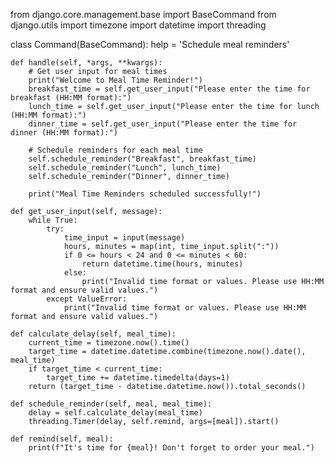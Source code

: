 from django.core.management.base import BaseCommand
from django.utils import timezone
import datetime
import threading

class Command(BaseCommand):
    help = 'Schedule meal reminders'

    def handle(self, *args, **kwargs):
        # Get user input for meal times
        print("Welcome to Meal Time Reminder!")
        breakfast_time = self.get_user_input("Please enter the time for breakfast (HH:MM format):")
        lunch_time = self.get_user_input("Please enter the time for lunch (HH:MM format):")
        dinner_time = self.get_user_input("Please enter the time for dinner (HH:MM format):")

        # Schedule reminders for each meal time
        self.schedule_reminder("Breakfast", breakfast_time)
        self.schedule_reminder("Lunch", lunch_time)
        self.schedule_reminder("Dinner", dinner_time)

        print("Meal Time Reminders scheduled successfully!")

    def get_user_input(self, message):
        while True:
            try:
                time_input = input(message)
                hours, minutes = map(int, time_input.split(":"))
                if 0 <= hours < 24 and 0 <= minutes < 60:
                    return datetime.time(hours, minutes)
                else:
                    print("Invalid time format or values. Please use HH:MM format and ensure valid values.")
            except ValueError:
                print("Invalid time format or values. Please use HH:MM format and ensure valid values.")

    def calculate_delay(self, meal_time):
        current_time = timezone.now().time()
        target_time = datetime.datetime.combine(timezone.now().date(), meal_time)
        if target_time < current_time:
            target_time += datetime.timedelta(days=1)
        return (target_time - datetime.datetime.now()).total_seconds()

    def schedule_reminder(self, meal, meal_time):
        delay = self.calculate_delay(meal_time)
        threading.Timer(delay, self.remind, args=[meal]).start()

    def remind(self, meal):
        print(f"It's time for {meal}! Don't forget to order your meal.")
